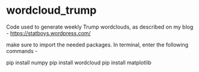# wordcloud_trump
Code used to generate weekly Trump wordclouds, as described on my blog - https://statboys.wordpress.com/

make sure to import the needed packages. In terminal, enter the following commands - 

pip install numpy
pip install wordcloud
pip install matplotlib
